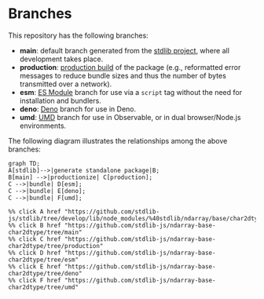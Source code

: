 <!--

@license Apache-2.0

Copyright (c) 2022 The Stdlib Authors.

Licensed under the Apache License, Version 2.0 (the "License");
you may not use this file except in compliance with the License.
You may obtain a copy of the License at

    http://www.apache.org/licenses/LICENSE-2.0

Unless required by applicable law or agreed to in writing, software
distributed under the License is distributed on an "AS IS" BASIS,
WITHOUT WARRANTIES OR CONDITIONS OF ANY KIND, either express or implied.
See the License for the specific language governing permissions and
limitations under the License.

-->

# Branches

This repository has the following branches:

-   **main**: default branch generated from the [stdlib project][stdlib-url], where all development takes place.
-   **production**: [production build][production-url] of the package (e.g., reformatted error messages to reduce bundle sizes and thus the number of bytes transmitted over a network).
-   **esm**: [ES Module][esm-url] branch for use via a `script` tag without the need for installation and bundlers.
-   **deno**: [Deno][deno-url] branch for use in Deno.
-   **umd**: [UMD][umd-url] branch for use in Observable, or in dual browser/Node.js environments.

The following diagram illustrates the relationships among the above branches:

```mermaid
graph TD;
A[stdlib]-->|generate standalone package|B;
B[main] -->|productionize| C[production];
C -->|bundle| D[esm];
C -->|bundle| E[deno];
C -->|bundle| F[umd];

%% click A href "https://github.com/stdlib-js/stdlib/tree/develop/lib/node_modules/%40stdlib/ndarray/base/char2dtype"
%% click B href "https://github.com/stdlib-js/ndarray-base-char2dtype/tree/main"
%% click C href "https://github.com/stdlib-js/ndarray-base-char2dtype/tree/production"
%% click D href "https://github.com/stdlib-js/ndarray-base-char2dtype/tree/esm"
%% click E href "https://github.com/stdlib-js/ndarray-base-char2dtype/tree/deno"
%% click F href "https://github.com/stdlib-js/ndarray-base-char2dtype/tree/umd"
```

[stdlib-url]: https://github.com/stdlib-js/stdlib/tree/develop/lib/node_modules/%40stdlib/ndarray/base/char2dtype
[production-url]: https://github.com/stdlib-js/ndarray-base-char2dtype/tree/production
[deno-url]: https://github.com/stdlib-js/ndarray-base-char2dtype/tree/deno
[umd-url]: https://github.com/stdlib-js/ndarray-base-char2dtype/tree/umd
[esm-url]: https://github.com/stdlib-js/ndarray-base-char2dtype/tree/esm